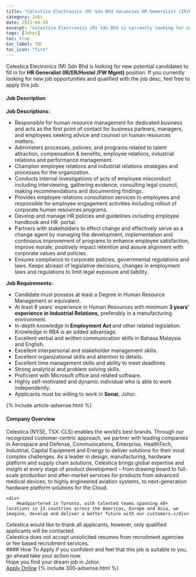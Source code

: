 ```yaml
---
title: "Celestica Electronics (M) Sdn Bhd Vacancies HR Generalist (IR/ER/Hostel /FW Mgmt)" 
category: Jobs 
date: 2021-04-20 
excerpt: "Celestica Electronics (M) Sdn Bhd is currently looking for suitable person to fill in the HR Generalist (IR/ER/Hostel /FW Mgmt) which based in Johor" 
tags: [Johor] 
toc: true 
toc_label: TOC 
toc_icon: "fire" 
--- 
```


<p>Celestica Electronics (M) Sdn Bhd is looking for new potential candidates to fill in for <b>HR Generalist (IR/ER/Hostel /FW Mgmt)</b> position. If you currently looking for new job opportunities and qualified with the job desc, feel free to apply this job.
</p><div><div><h4>Job Description</h4></div><div><div><span><div><div><strong>Job Descriptions:</strong><div><ul><li>Responsible for human resource management for dedicated business and acts as the first point of contact for business partners, managers, and employees seeking advice and counsel on human resources matters.&#160;</li><li>Administers processes, policies, and programs related to talent attraction, compensation &amp; benefits, employee relations, industrial relations and performance management.&#160;</li><li>Champion employee relations and industrial relations strategies and processes for the organization.</li><li>Conducts internal investigations of acts of employee misconduct including interviewing, gathering evidence, consulting legal council, making recommendations and documenting findings.</li><li>Provides employee relations consultation services to employees and responsible for employee engagement activities including rollout of corporate human resources programs.&#160;</li><li>Develop and manage HR policies and guidelines including employee handbook and HR&#160; portal.</li><li>Partners with stakeholders to effect change and effectively serve as a change agent by managing the development, implementation and continuous improvement of programs to enhance employee satisfaction, improve morale, positively impact retention and assure alignment with corporate values and policies.</li><li>Ensures compliance to corporate policies, governmental regulations and laws. Keeps abreast of legislative decisions, changes in employment laws and regulations to limit legal exposure and liability.</li></ul></div><div><strong>Job Requirements:</strong></div><ul><li>Candidate must possess at least a Degree in Human Resource Management or equivalent.</li><li>At least 8 years&#8217; experience in Human Resources with minimum <strong>3 years&#8217; experience in Industrial Relations,</strong> preferably in a manufacturing environment.</li><li>In-depth knowledge in<strong> Employment Act </strong>and other related legislation. Knowledge in RBA is an added advantage.</li><li>Excellent verbal and written communication skills in Bahasa Malaysia and English.</li><li>Excellent interpersonal and stakeholder management skills.</li><li>Excellent organizational skills and attention to details.</li><li>Excellent time management skills and ability to meet deadlines</li><li>Strong analytical and problem solving skills.</li><li>Proficient with Microsoft office and related software.</li><li>Highly self-motivated and dynamic individual who is able to work independently.</li><li>Applicants must be willing to work in <strong>Senai</strong>, Johor.</li></ul></div></div></span></div></div></div> 
{% include article-adsense.html %} 
<div><div><h4>Company Overview</h4></div><div><div><span><div><div>
	Celestica (NYSE, TSX: CLS) enables the world&#8217;s best brands. Through our recognized customer-centric approach, we partner with leading companies in Aerospace and Defense, Communications, Enterprise, HealthTech, Industrial, Capital Equipment and Energy to deliver solutions for their most complex challenges. As a leader in design, manufacturing, hardware platform and supply chain solutions, Celestica brings global expertise and insight at every stage of product development &#8211; from drawing board to full-scale production and after-market services for products from advanced medical devices, to highly engineered aviation systems, to next-generation hardware platform solutions for the Cloud.
	
	<div>
		Headquartered in Toronto, with talented teams spanning 40+ locations in 13 countries across the Americas, Europe and Asia, we imagine, develop and deliver a better future with our customers.</div>
<div>
		Celestica would like to thank all applicants, however, only qualified applicants will be contacted.</div>
<div>
		Celestica does not accept unsolicited resumes from recruitment agencies or fee based recruitment services.</div>
</div></div></span></div></div></div> 
#### How To Apply 
If you confident and feel that this job is suitable to you, go ahead take your action now. <br/> 
Hope you find your dream job in Johor. <br/> 
<a href="https://www.jobstreet.com.my/en/job/hr-generalist-ir-er-hostel-fw-mgmt-4542283?jobId=jobstreet-my-job-4542283&" class="btn btn--info" target="_blank" rel="nofollow noopenner">Apply Online</a> 
{% include 300-adsense.html %} 